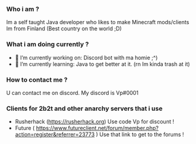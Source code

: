 ### Who i am ?
Im a self taught Java developer who likes to make Minecraft mods/clients
Im from Finland (Best country on the world ;D)

### What i am doing currently ? 
- 🔭 I’m currently working on: Discord bot with ma homie ;^)
- 🌱 I’m currently learning: Java to get better at it. (rn Im kinda trash at it)

### How to contact me ?
U can contact me on discord. My discord is Vp#0001

### Clients for 2b2t and other anarchy servers that i use
- Rusherhack (https://rusherhack.org) Use code Vp for discount !
- Future  ( https://www.futureclient.net/forum/member.php?action=register&referrer=23773 )  Use that link to get to the forums !
